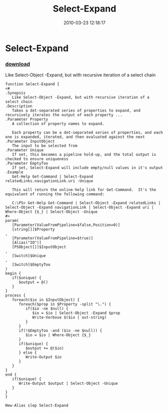 ﻿---
pid:            1718
parent:         0
children:       
poster:         Joel Bennett
title:          Select-Expand
date:           2010-03-23 12:18:17
description:    Like Select-Object -Expand, but with recursive iteration of a select chain
format:         posh
---

# Select-Expand

### [download](1718.ps1)  

Like Select-Object -Expand, but with recursive iteration of a select chain

```posh
function Select-Expand {
<# 
.Synopsis
   Like Select-Object -Expand, but with recursive iteration of a select chain
.Description
   Takes a dot-separated series of properties to expand, and recursively iterates the output of each property ...
.Parameter Property
   A collection of property names to expand.
   
   Each property can be a dot-separated series of properties, and each one is expanded, iterated, and then evaluated against the next
.Parameter InputObject
   The input to be selected from
.Parameter Unique
   If set, this becomes a pipeline hold-up, and the total output is checked to ensure uniqueness
.Parameter EmptyToo
   If set, Select-Expand will include empty/null values in it's output
.Example
   Get-Help Get-Command | Select-Expand relatedLinks.navigationLink.uri -Unique

   This will return the online-help link for Get-Command.  It's the equivalent of running the following command:

   C:\PS> Get-Help Get-Command | Select-Object -Expand relatedLinks | Select-Object -Expand navigationLink | Select-Object -Expand uri | Where-Object {$_} | Select-Object -Unique
#>
param(
   [Parameter(ValueFromPipeline=$false,Position=0)]
   [string[]]$Property
,
   [Parameter(ValueFromPipeline=$true)]
   [Alias("IO")]
   [PSObject[]]$InputObject
,
   [Switch]$Unique
,
   [Switch]$EmptyToo
)
begin { 
   if($unique) {
      $output = @()
   }
}
process {
   foreach($io in $InputObject) {
      foreach($prop in $Property -split "\.") {
         if($io -ne $null) {
            $io = $io | Select-Object -Expand $prop
            Write-Verbose $($io | out-string)
         }
      }
      if(!$EmptyToo -and ($io -ne $null)) {
         $io = $io | Where-Object {$_}
      }
      if($unique) {
         $output += @($io)
      } else {
         Write-Output $io
      }
   }
}
end {
   if($unique) {
      Write-Output $output | Select-Object -Unique
   }
}
}

New-Alias slep Select-Expand
```
